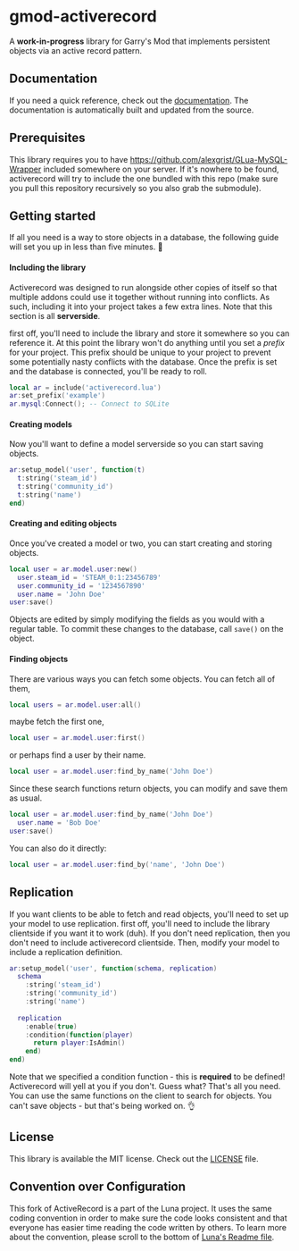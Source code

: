 # gmod-activerecord
A **work-in-progress** library for Garry's Mod that implements persistent objects via an active record pattern.

## Documentation
If you need a quick reference, check out the [documentation](https://impulsh.github.io/gmod-activerecord). The documentation is automatically built and updated from the source.

## Prerequisites
This library requires you to have https://github.com/alexgrist/GLua-MySQL-Wrapper included somewhere on your server. If it's nowhere to be found, activerecord will try to include the one bundled with this repo (make sure you pull this repository recursively so you also grab the submodule).

## Getting started
If all you need is a way to store objects in a database, the following guide will set you up in less than five minutes. :muscle:

#### Including the library
Activerecord was designed to run alongside other copies of itself so that multiple addons could use it together without running into conflicts. As such, including it into your project takes a few extra lines. Note that this section is all **serverside**.

first off, you'll need to include the library and store it somewhere so you can reference it. At this point the library won't do anything until you set a *prefix* for your project. This prefix should be unique to your project to prevent some potentially nasty conflicts with the database. Once the prefix is set and the database is connected, you'll be ready to roll.
```Lua
local ar = include('activerecord.lua')
ar:set_prefix('example')
ar.mysql:Connect(); -- Connect to SQLite
```

#### Creating models
Now you'll want to define a model serverside so you can start saving objects.
```Lua
ar:setup_model('user', function(t)
  t:string('steam_id')
  t:string('community_id')
  t:string('name')
end)
```

#### Creating and editing objects
Once you've created a model or two, you can start creating and storing objects.
```Lua
local user = ar.model.user:new()
  user.steam_id = 'STEAM_0:1:23456789'
  user.community_id = '1234567890'
  user.name = 'John Doe'
user:save()
```
Objects are edited by simply modifying the fields as you would with a regular table. To commit these changes to the database, call `save()` on the object.

#### Finding objects
There are various ways you can fetch some objects. You can fetch all of them,
```Lua
local users = ar.model.user:all()
```
maybe fetch the first one,
```Lua
local user = ar.model.user:first()
```
or perhaps find a user by their name.
```Lua
local user = ar.model.user:find_by_name('John Doe')
```

Since these search functions return objects, you can modify and save them as usual.
```Lua
local user = ar.model.user:find_by_name('John Doe')
  user.name = 'Bob Doe'
user:save()
```

You can also do it directly:
```lua
local user = ar.model.user:find_by('name', 'John Doe')
```

## Replication
If you want clients to be able to fetch and read objects, you'll need to set up your model to use replication. first off, you'll need to include the library clientside if you want it to work (duh). If you don't need replication, then you don't need to include activerecord clientside. Then, modify your model to include a replication definition.
```Lua
ar:setup_model('user', function(schema, replication)
  schema
    :string('steam_id')
    :string('community_id')
    :string('name')
    
  replication
    :enable(true)
    :condition(function(player)
      return player:IsAdmin()
    end)
end)
```
Note that we specified a condition function - this is **required** to be defined! Activerecord will yell at you if you don't. Guess what? That's all you need. You can use the same functions on the client to search for objects. You can't save objects - but that's being worked on. :ok_hand:

## License
This library is available the MIT license. Check out the [LICENSE](../master/LICENSE) file.

## Convention over Configuration
This fork of ActiveRecord is a part of the Luna project. It uses the same coding convention in order to make sure the code looks consistent and that everyone has easier time reading the code written by others.
To learn more about the convention, please scroll to the bottom of [Luna's Readme file](https://github.com/MrMe0w/Luna/blob/master/README.md).
